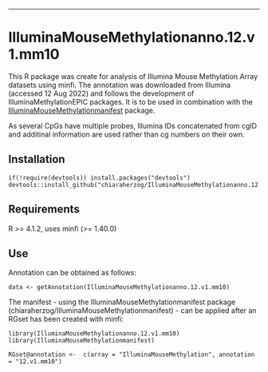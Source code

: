 ---
# IlluminaMouseMethylationanno.12.v1.mm10

This R package was create for analysis of Illumina Mouse Methylation Array datasets using minfi. The annotation was downloaded from Illumina (accessed 12 Aug 2022) and follows the development of IlluminaMethylationEPIC packages. 
It is to be used in combination with the [IlluminaMouseMethylationmanifest](https://github.com/chiaraherzog/IlluminaMouseMethylationmanifest) package.

As several CpGs have multiple probes, Illumina IDs concatenated from cgID and additinal information are used rather than cg numbers on their own.

## Installation

```
if(!require(devtools)) install.packages("devtools")
devtools::install_github("chiaraherzog/IlluminaMouseMethylationanno.12.v1.mm10")
```

## Requirements

R >= 4.1.2, uses minfi (>= 1.40.0)

## Use

Annotation can be obtained as follows:

```
data <- getAnnotation(IlluminaMouseMethylationanno.12.v1.mm10)
```

The manifest - using the IlluminaMouseMethylationmanifest package (chiaraherzog/IlluminaMouseMethylationmanifest) - can be applied after an RGset has been created with minfi:

```
library(IlluminaMouseMethylationanno.12.v1.mm10)
library(IlluminaMouseMethylationmanifest)

RGset@annotation <-  c(array = "IlluminaMouseMethylation", annotation = "12.v1.mm10")
```

